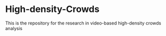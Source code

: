 # High-density-Crowds
This is the repository for the research in video-based high-density crowds analysis
